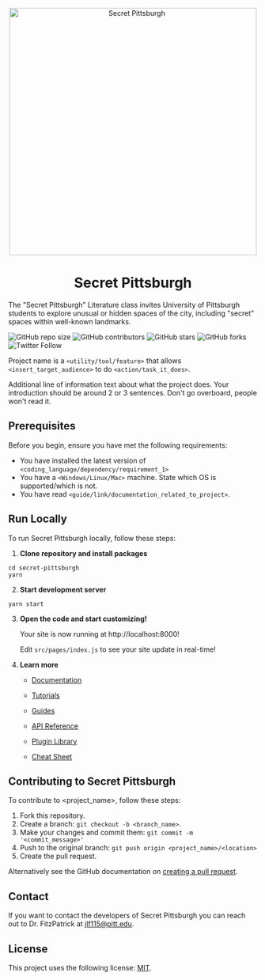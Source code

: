 <p align="center">
  <a href="https://www.gatsbyjs.com/?utm_source=starter&utm_medium=readme&utm_campaign=minimal-starter">
    <img alt="Secret Pittsburgh" src="https://user-images.githubusercontent.com/51346343/160471311-5fde8a84-2b00-424b-a1eb-9245febe9ebd.png" width="500" />
  </a>
</p>
<h1 align="center">
  Secret Pittsburgh
</h1>

The "Secret Pittsburgh" Literature class invites University of Pittsburgh students to explore unusual or hidden spaces of the city, including "secret" spaces within well-known landmarks.

<!--- These are examples. See https://shields.io for others or to customize this set of shields. You might want to include dependencies, project status and licence info here --->
![GitHub repo size](https://img.shields.io/github/repo-size/GameDog9988/secret-pittsburgh)
![GitHub contributors](https://img.shields.io/github/contributors/GameDog9988/secret-pittsburgh)
![GitHub stars](https://img.shields.io/github/stars/GameDog9988/secret-pittsburgh?style=social)
![GitHub forks](https://img.shields.io/github/forks/GameDog9988/secret-pittsburgh?style=social)
![Twitter Follow](https://img.shields.io/twitter/follow/Secret_PGH?style=social)

Project name is a `<utility/tool/feature>` that allows `<insert_target_audience>` to do `<action/task_it_does>`.

Additional line of information text about what the project does. Your introduction should be around 2 or 3 sentences. Don't go overboard, people won't read it.

## Prerequisites

Before you begin, ensure you have met the following requirements:
<!--- These are just example requirements. Add, duplicate or remove as required --->
* You have installed the latest version of `<coding_language/dependency/requirement_1>`
* You have a `<Windows/Linux/Mac>` machine. State which OS is supported/which is not.
* You have read `<guide/link/documentation_related_to_project>`.

## Run Locally

To run Secret Pittsburgh locally, follow these steps:

1. **Clone repository and install packages**

```shell
cd secret-pittsburgh
yarn
```

2. **Start development server**

```shell
yarn start
```

3.  **Open the code and start customizing!**

    Your site is now running at http://localhost:8000!

    Edit `src/pages/index.js` to see your site update in real-time!

4.  **Learn more**

    - [Documentation](https://www.gatsbyjs.com/docs/?utm_source=starter&utm_medium=readme&utm_campaign=minimal-starter)

    - [Tutorials](https://www.gatsbyjs.com/tutorial/?utm_source=starter&utm_medium=readme&utm_campaign=minimal-starter)

    - [Guides](https://www.gatsbyjs.com/tutorial/?utm_source=starter&utm_medium=readme&utm_campaign=minimal-starter)

    - [API Reference](https://www.gatsbyjs.com/docs/api-reference/?utm_source=starter&utm_medium=readme&utm_campaign=minimal-starter)

    - [Plugin Library](https://www.gatsbyjs.com/plugins?utm_source=starter&utm_medium=readme&utm_campaign=minimal-starter)

    - [Cheat Sheet](https://www.gatsbyjs.com/docs/cheat-sheet/?utm_source=starter&utm_medium=readme&utm_campaign=minimal-starter)

## Contributing to Secret Pittsburgh
<!--- If your README is long or you have some specific process or steps you want contributors to follow, consider creating a separate CONTRIBUTING.md file--->
To contribute to <project_name>, follow these steps:

1. Fork this repository.
2. Create a branch: `git checkout -b <branch_name>`.
3. Make your changes and commit them: `git commit -m '<commit_message>'`
4. Push to the original branch: `git push origin <project_name>/<location>`
5. Create the pull request.

Alternatively see the GitHub documentation on [creating a pull request](https://help.github.com/en/github/collaborating-with-issues-and-pull-requests/creating-a-pull-request).

## Contact

If you want to contact the developers of Secret Pittsburgh you can reach out to Dr. FitzPatrick at jlf115@pitt.edu.

## License

This project uses the following license: [MIT](https://opensource.org/licenses/MIT).
